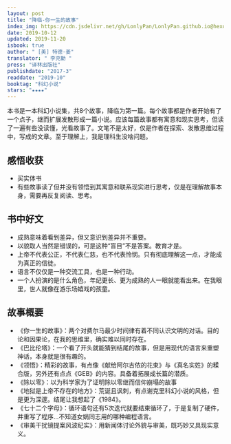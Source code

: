 ```yaml
---
layout: post
title: "降临-你⼀⽣的故事"
index_img: https://cdn.jsdelivr.net/gh/LonlyPan/LonlyPan.github.io@hexo_source/hexo_images/2019-10-12-降临-你⼀⽣的故事/降临.jpg
date: 2019-10-12
updated: 2019-11-20
isbook: true
author: " [美] 特德·姜"
translator: " 李克勤 "
press: "译林出版社"
publishdate: "2017-3"
readdate: "2019-10"
booktag: "科幻小说"
stars: "★★★★" 
---
```


本书是⼀本科幻⼩说集，共8个故事，降临为第⼀篇。每个故事都是作者开始有了⼀个点⼦，继⽽扩展发散形成⼀篇⼩说。应该每篇故事都有寓意和现实思考，但读了⼀遍有些没读懂，光看故事了。⽂笔不是太好，仅是作者在探索、发散思维过程中，写成的⽂章。至于理解上，我是理科⽣没啥问题。

<!--more-->

## 感悟收获

- 买实体书
- 有些故事读了但并没有领悟到其寓意和联系现实进⾏思考，仅是在理解故事本身，需要再反复阅读、思考。

## 书中好文
- 成熟意味着看到差异，但又意识到差异并不重要。
- 以貌取人当然是错误的，可是这种“盲目”不是答案。教育才是。
- 上帝不代表公正，不代表仁慈，也不代表怜悯。只有彻底理解这一点，才能成为真正的信徒。
- 语言不仅仅是一种交流工具，也是一种行动。
- 一个人扮演的是什么⻆色，年纪更⻓、更为成熟的人一眼就能看出来。在我眼里，世人就像在游乐场嬉戏的孩童。

## 故事概要

- 《你一生的故事》：两个对费尔⻢最少时间律有着不同认识文明的对话。目的论和因果论，在我的思维里，确实难以同时存在。
- 《巴比伦塔》：一个看了开头就能猜到结尾的故事，但是用现代的语言来重塑神话，本身就是很有趣的。
- 《领悟》：精彩的故事，有点像《献给阿尔吉侬的花束》与《真名实姓》的糅合版，另外还有点点《GEB》的内容。具备着拓展成⻓篇的潜质。
- 《除以零》：以为科学家为了证明除以零继而信仰崩塌的故事
- 《地狱是上帝不存在的地方》：荒诞且讽刺，有点谢克里科幻小说的⻛格，但是更为深邃。结尾让我想起了《1984》。
- 《七十二个字母》：循环语句还有5次迭代就要结束循环了，于是复制了硬件，并重写了程序...不知道女娲同志用的哪种编程语言。
- 《审美干扰镜提案⻛波纪实》：用新闻体讨论外貌与审美，既巧妙又具现实意义。
